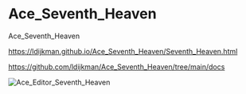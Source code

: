 # Ace_Seventh_Heaven
Ace_Seventh_Heaven

https://ldijkman.github.io/Ace_Seventh_Heaven/Seventh_Heaven.html

https://github.com/ldijkman/Ace_Seventh_Heaven/tree/main/docs


![Ace_Editor_Seventh_Heaven](https://github.com/ldijkman/Ace_Seventh_Heaven/assets/45427770/5177ca3b-b75e-464c-a003-c50e455db494)
